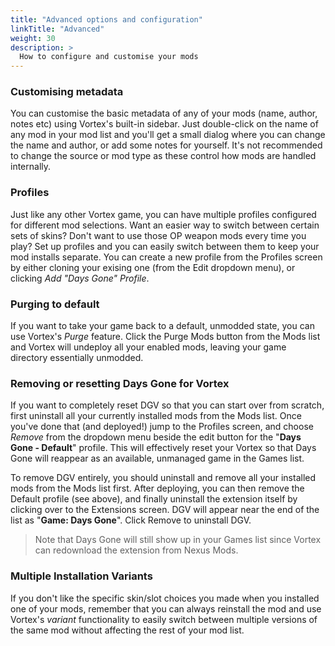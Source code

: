 ```yaml
---
title: "Advanced options and configuration"
linkTitle: "Advanced"
weight: 30
description: >
  How to configure and customise your mods
---
```


### Customising metadata

You can customise the basic metadata of any of your mods (name, author, notes etc) using Vortex's built-in sidebar. Just double-click on the name of any mod in your mod list and you'll get a small dialog where you can change the name and author, or add some notes for yourself. It's not recommended to change the source or mod type as these control how mods are handled internally.

### Profiles

Just like any other Vortex game, you can have multiple profiles configured for different mod selections. Want an easier way to switch between certain sets of skins? Don't want to use those OP weapon mods every time you play? Set up profiles and you can easily switch between them to keep your mod installs separate. You can create a new profile from the Profiles screen by either cloning your exising one (from the Edit dropdown menu), or clicking *Add "Days Gone" Profile*.

### Purging to default

If you want to take your game back to a default, unmodded state, you can use Vortex's *Purge* feature. Click the Purge Mods button from the Mods list and Vortex will undeploy all your enabled mods, leaving your game directory essentially unmodded. 

### Removing or resetting Days Gone for Vortex

If you want to completely reset DGV so that you can start over from scratch, first uninstall all your currently installed mods from the Mods list. Once you've done that (and deployed!) jump to the Profiles screen, and choose *Remove* from the dropdown menu beside the edit button for the "**Days Gone - Default**" profile. This will effectively reset your Vortex so that Days Gone will reappear as an available, unmanaged game in the Games list.

To remove DGV entirely, you should uninstall and remove all your installed mods from the Mods list first. After deploying, you can then remove the Default profile (see above), and finally uninstall the extension itself by clicking over to the Extensions screen. DGV will appear near the end of the list as "**Game: Days Gone**". Click Remove to uninstall DGV.

> Note that Days Gone will still show up in your Games list since Vortex can redownload the extension from Nexus Mods.

### Multiple Installation Variants

If you don't like the specific skin/slot choices you made when you installed one of your mods, remember that you can always reinstall the mod and use Vortex's *variant* functionality to easily switch between multiple versions of the same mod without affecting the rest of your mod list.